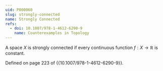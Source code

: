 ```yaml
---
uid: P000060
slug: strongly-connected
name: Strongly Connected
refs:
  - doi: 10.1007/978-1-4612-6290-9
    name: Counterexamples in Topology
---
```

A space $X$ is strongly connected if every continuous function $f:X \rightarrow \mathbb{R}$ is constant.

Defined on page 223 of {{10.1007/978-1-4612-6290-9}}.
